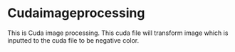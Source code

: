 # Cudaimageprocessing

This is Cuda image processing. This cuda file will transform image which is inputted to the cuda file to be negative color.
